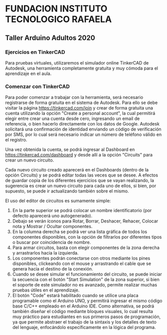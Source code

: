 <h1><b>FUNDACION INSTITUTO TECNOLOGICO RAFAELA</b></h1>
<h2><b>Taller Arduino Adultos 2020</b></h2>

<h3>Ejercicios en TinkerCAD</h3>

Para pruebas virtuales, utilizaremos el simulador online TinkerCAD de Autodesk, una herramienta completamente gratuita y muy cómoda para el aprendizaje en el aula.

### Comenzar con TinkerCAD

Para poder comenzar a trabajar con la herramienta, será necesario registrarse de forma gratuita en el sistema de Autodesk. Para ello se debe visitar la página <a href="https://tinkercad.com/join">https://tinkercad.com/join</a> y crear de forma gratuita una cuenta utilizando la opción "Create a personal account", la cual permitirá elegir entre crear una cuenta desde cero, ingresando un email de referencia, o bien hacerlo directamente con los datos de Google. Autodesk solicitará una confirmación de identidad enviando un código de verificación por SMS, por lo cual será necesario indicar un número de teléfono válido en el registro.

<p>Una vez obtenida la cuenta, se podrá ingresar al Dashboard en <a href="https://tinkercad.com/dashboard" target="_blank" rel="noopener">https://tinkercad.com/dashboard</a> y desde allí a la opción "Circuits" para crear un nuevo circuito.</p>

<p>Cada nuevo circuito creado aparecerá en el Dashboards (dentro de la opción Circuits) y se podrá editar todas las veces que se desee. A efectos de guardar copia de los diferentes ejercicios que se vayan realizando, la sugerencia es crear un nuevo circuito para cada uno de ellos, si bien, por supuesto, se puede ir actualizando también sobre el mismo.</p>

<p>El uso del editor de circuitos es sumamente simple:</p>

<ol>
	<li>En la parte superior se podrá colocar un nombre identificatorio (por defecto aparecerá uno autogenerado).</li>
	<li>Debajo se verán íconos para Rotar, Borrar, Deshacer, Rehacer, Colocar nota y Mostrar / Ocultar componentes.</li>
	<li>En la columna derecha se podrá ver una lista gráfica de todos los componentes disponibles, con la opción de filtrarlos por diferentes tipos o buscar por coincidencia de nombre.</li>
	<li>Para armar circuitos, basta con elegir componentes de la zona derecha y arrastrarlos hacia la izquierda.</li>
	<li>Los componentes podrán conectarse con otros mediante los pines disponibles, clickeando con el mouse y arrastrando el cable que se genera hacia el destino de la conexión.</li>
	<li>Cuando se desee simular el funcionamiento del circuito, se puede iniciar la secuencia con el botón "Start Simulation" de la zona superior, si bien el soporte de este simulador no es avanzado, permite realizar muchas pruebas útiles en el aprendizaje.</li>
	<li>El botón "Code" estará habilitado cuando se utilice una placa programable como el Arduino UNO, y permitirá ingresar el mismo código base C/C++ empleado en el Arduino IDE. Como alternativa, se podrá también diseñar el código mediante bloques visuales, lo cual resulta muy práctico para estudiantes en sus primeros pasos de programación, ya que permite abstraer el trabajo de la sintaxis y los detalles de texto del lenguaje, enfocándolo específicamente en la lógica del programa.</li>
</ol>

